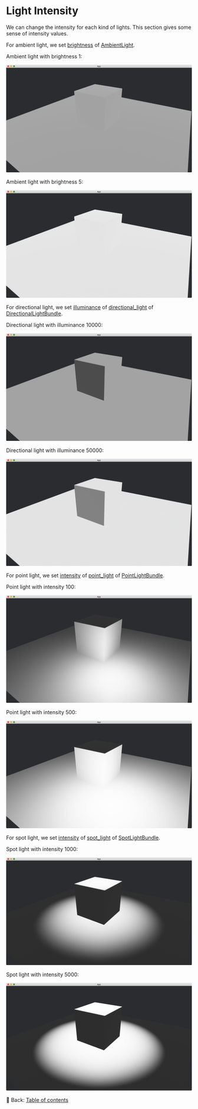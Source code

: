 # Light Intensity

We can change the intensity for each kind of lights.
This section gives some sense of intensity values.

For ambient light, we set [brightness](https://docs.rs/bevy/latest/bevy/pbr/struct.AmbientLight.html#structfield.brightness) of [AmbientLight](https://docs.rs/bevy/latest/bevy/pbr/struct.AmbientLight.html).

Ambient light with brightness 1:

![Light Intensity 1](./pic/light_intensity_1.png)

Ambient light with brightness 5:

![Light Intensity 2](./pic/light_intensity_2.png)

For directional light, we set [illuminance](https://docs.rs/bevy/latest/bevy/pbr/struct.DirectionalLight.html#structfield.illuminance) of [directional_light](https://docs.rs/bevy/latest/bevy/pbr/struct.DirectionalLightBundle.html#structfield.directional_light) of [DirectionalLightBundle](https://docs.rs/bevy/latest/bevy/pbr/struct.DirectionalLightBundle.html).

Directional light with illuminance 10000:

![Light Intensity 3](./pic/light_intensity_3.png)

Directional light with illuminance 50000:

![Light Intensity 4](./pic/light_intensity_4.png)

For point light, we set [intensity](https://docs.rs/bevy/latest/bevy/pbr/struct.PointLight.html#structfield.intensity) of [point_light](https://docs.rs/bevy/latest/bevy/pbr/struct.PointLightBundle.html#structfield.point_light) of [PointLightBundle](https://docs.rs/bevy/latest/bevy/pbr/struct.PointLightBundle.html).

Point light with intensity 100:

![Light Intensity 5](./pic/light_intensity_5.png)

Point light with intensity 500:

![Light Intensity 6](./pic/light_intensity_6.png)

For spot light, we set [intensity](https://docs.rs/bevy/latest/bevy/pbr/struct.SpotLight.html#structfield.intensity) of [spot_light](https://docs.rs/bevy/latest/bevy/pbr/struct.SpotLightBundle.html#structfield.spot_light) of [SpotLightBundle](https://docs.rs/bevy/latest/bevy/pbr/struct.SpotLightBundle.html).

Spot light with intensity 1000:

![Light Intensity 7](./pic/light_intensity_7.png)

Spot light with intensity 5000:

![Light Intensity 8](./pic/light_intensity_8.png)

<!-- :arrow_right:  Next:  -->

:blue_book: Back: [Table of contents](./../README.md)
